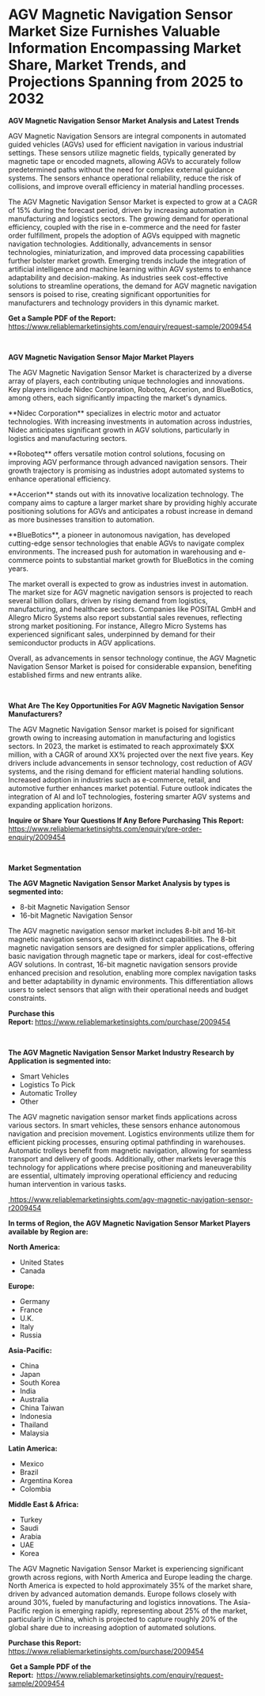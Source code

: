 <p><h1>AGV Magnetic Navigation Sensor Market Size Furnishes Valuable Information Encompassing Market Share, Market Trends, and Projections Spanning from 2025 to 2032</h1></p><p><strong>AGV Magnetic Navigation Sensor Market Analysis and Latest Trends</strong></p>
<p><p>AGV Magnetic Navigation Sensors are integral components in automated guided vehicles (AGVs) used for efficient navigation in various industrial settings. These sensors utilize magnetic fields, typically generated by magnetic tape or encoded magnets, allowing AGVs to accurately follow predetermined paths without the need for complex external guidance systems. The sensors enhance operational reliability, reduce the risk of collisions, and improve overall efficiency in material handling processes.</p><p>The AGV Magnetic Navigation Sensor Market is expected to grow at a CAGR of 15% during the forecast period, driven by increasing automation in manufacturing and logistics sectors. The growing demand for operational efficiency, coupled with the rise in e-commerce and the need for faster order fulfillment, propels the adoption of AGVs equipped with magnetic navigation technologies. Additionally, advancements in sensor technologies, miniaturization, and improved data processing capabilities further bolster market growth. Emerging trends include the integration of artificial intelligence and machine learning within AGV systems to enhance adaptability and decision-making. As industries seek cost-effective solutions to streamline operations, the demand for AGV magnetic navigation sensors is poised to rise, creating significant opportunities for manufacturers and technology providers in this dynamic market.</p></p>
<p><strong>Get a Sample PDF of the Report:&nbsp;</strong> <a href="https://www.reliablemarketinsights.com/enquiry/request-sample/2009454?utm_campaign=2181&utm_medium=2&utm_source=Github&utm_content=ia&utm_term=12042025&utm_id=agv-magnetic-navigation-sensor">https://www.reliablemarketinsights.com/enquiry/request-sample/2009454</a></p>
<p>&nbsp;</p>
<p><strong>AGV Magnetic Navigation Sensor Major Market Players</strong></p>
<p><p>The AGV Magnetic Navigation Sensor Market is characterized by a diverse array of players, each contributing unique technologies and innovations. Key players include Nidec Corporation, Roboteq, Accerion, and BlueBotics, among others, each significantly impacting the market's dynamics.</p><p>**Nidec Corporation** specializes in electric motor and actuator technologies. With increasing investments in automation across industries, Nidec anticipates significant growth in AGV solutions, particularly in logistics and manufacturing sectors.</p><p>**Roboteq** offers versatile motion control solutions, focusing on improving AGV performance through advanced navigation sensors. Their growth trajectory is promising as industries adopt automated systems to enhance operational efficiency.</p><p>**Accerion** stands out with its innovative localization technology. The company aims to capture a larger market share by providing highly accurate positioning solutions for AGVs and anticipates a robust increase in demand as more businesses transition to automation.</p><p>**BlueBotics**, a pioneer in autonomous navigation, has developed cutting-edge sensor technologies that enable AGVs to navigate complex environments. The increased push for automation in warehousing and e-commerce points to substantial market growth for BlueBotics in the coming years.</p><p>The market overall is expected to grow as industries invest in automation. The market size for AGV magnetic navigation sensors is projected to reach several billion dollars, driven by rising demand from logistics, manufacturing, and healthcare sectors. Companies like POSITAL GmbH and Allegro Micro Systems also report substantial sales revenues, reflecting strong market positioning. For instance, Allegro Micro Systems has experienced significant sales, underpinned by demand for their semiconductor products in AGV applications.</p><p>Overall, as advancements in sensor technology continue, the AGV Magnetic Navigation Sensor Market is poised for considerable expansion, benefiting established firms and new entrants alike.</p></p>
<p>&nbsp;</p>
<p><strong>What Are The Key Opportunities For AGV Magnetic Navigation Sensor Manufacturers?</strong></p>
<p><p>The AGV Magnetic Navigation Sensor market is poised for significant growth owing to increasing automation in manufacturing and logistics sectors. In 2023, the market is estimated to reach approximately $XX million, with a CAGR of around XX% projected over the next five years. Key drivers include advancements in sensor technology, cost reduction of AGV systems, and the rising demand for efficient material handling solutions. Increased adoption in industries such as e-commerce, retail, and automotive further enhances market potential. Future outlook indicates the integration of AI and IoT technologies, fostering smarter AGV systems and expanding application horizons.</p></p>
<p><strong>Inquire or Share Your Questions If Any Before Purchasing This Report:</strong> <a href="https://www.reliablemarketinsights.com/enquiry/pre-order-enquiry/2009454?utm_campaign=2181&utm_medium=2&utm_source=Github&utm_content=ia&utm_term=12042025&utm_id=agv-magnetic-navigation-sensor">https://www.reliablemarketinsights.com/enquiry/pre-order-enquiry/2009454</a></p>
<p>&nbsp;</p>
<p><strong>Market Segmentation</strong></p>
<p><strong>The AGV Magnetic Navigation Sensor Market Analysis by types is segmented into:</strong></p>
<p><ul><li>8-bit Magnetic Navigation Sensor</li><li>16-bit Magnetic Navigation Sensor</li></ul></p>
<p><p>The AGV magnetic navigation sensor market includes 8-bit and 16-bit magnetic navigation sensors, each with distinct capabilities. The 8-bit magnetic navigation sensors are designed for simpler applications, offering basic navigation through magnetic tape or markers, ideal for cost-effective AGV solutions. In contrast, 16-bit magnetic navigation sensors provide enhanced precision and resolution, enabling more complex navigation tasks and better adaptability in dynamic environments. This differentiation allows users to select sensors that align with their operational needs and budget constraints.</p></p>
<p><strong>Purchase this Report:&nbsp;</strong><a href="https://www.reliablemarketinsights.com/purchase/2009454?utm_campaign=2181&utm_medium=2&utm_source=Github&utm_content=ia&utm_term=12042025&utm_id=agv-magnetic-navigation-sensor">https://www.reliablemarketinsights.com/purchase/2009454</a></p>
<p>&nbsp;</p>
<p><strong>The AGV Magnetic Navigation Sensor Market Industry Research by Application is segmented into:</strong></p>
<p><ul><li>Smart Vehicles</li><li>Logistics To Pick</li><li>Automatic Trolley</li><li>Other</li></ul></p>
<p><p>The AGV magnetic navigation sensor market finds applications across various sectors. In smart vehicles, these sensors enhance autonomous navigation and precision movement. Logistics environments utilize them for efficient picking processes, ensuring optimal pathfinding in warehouses. Automatic trolleys benefit from magnetic navigation, allowing for seamless transport and delivery of goods. Additionally, other markets leverage this technology for applications where precise positioning and maneuverability are essential, ultimately improving operational efficiency and reducing human intervention in various tasks.</p></p>
<p><a href="https://www.reliablemarketinsights.com/agv-magnetic-navigation-sensor-r2009454?utm_campaign=2181&utm_medium=2&utm_source=Github&utm_content=ia&utm_term=12042025&utm_id=agv-magnetic-navigation-sensor">&nbsp;https://www.reliablemarketinsights.com/agv-magnetic-navigation-sensor-r2009454</a></p>
<p><strong>In terms of Region, the AGV Magnetic Navigation Sensor Market Players available by Region are:</strong></p>
<p>
    <p> <strong> North America: </strong>
        <ul>
            <li>United States</li>
            <li>Canada</li>
        </ul>
        </p> 
    <p> <strong> Europe: </strong>
        <ul>
            <li>Germany</li>
            <li>France</li>
            <li>U.K.</li>
            <li>Italy</li>
            <li>Russia</li>
        </ul>
        </p> 
    <p> <strong> Asia-Pacific: </strong>
        <ul>
            <li>China</li>
            <li>Japan</li>
            <li>South Korea</li>
            <li>India</li>
            <li>Australia</li>
            <li>China Taiwan</li>
            <li>Indonesia</li>
            <li>Thailand</li>
            <li>Malaysia</li>
        </ul>
        </p> 
    <p> <strong> Latin America: </strong>
        <ul>
            <li>Mexico</li>
            <li>Brazil</li>
            <li>Argentina Korea</li>
            <li>Colombia</li>
        </ul>
        </p> 
    <p> <strong> Middle East & Africa: </strong>
        <ul>
            <li>Turkey</li>
            <li>Saudi</li>
            <li>Arabia</li>
            <li>UAE</li>
            <li>Korea</li>
        </ul>
    </p>
    </p>
<p><p>The AGV Magnetic Navigation Sensor Market is experiencing significant growth across regions, with North America and Europe leading the charge. North America is expected to hold approximately 35% of the market share, driven by advanced automation demands. Europe follows closely with around 30%, fueled by manufacturing and logistics innovations. The Asia-Pacific region is emerging rapidly, representing about 25% of the market, particularly in China, which is projected to capture roughly 20% of the global share due to increasing adoption of automated solutions.</p></p>
<p><strong>Purchase this Report: </strong><a href="https://www.reliablemarketinsights.com/purchase/2009454?utm_campaign=2181&utm_medium=2&utm_source=Github&utm_content=ia&utm_term=12042025&utm_id=agv-magnetic-navigation-sensor">https://www.reliablemarketinsights.com/purchase/2009454</a></p>
<p>&nbsp;<strong>Get a Sample PDF of the Report:&nbsp;&nbsp;</strong><a href="https://www.reliablemarketinsights.com/enquiry/request-sample/2009454?utm_campaign=2181&utm_medium=2&utm_source=Github&utm_content=ia&utm_term=12042025&utm_id=agv-magnetic-navigation-sensor">https://www.reliablemarketinsights.com/enquiry/request-sample/2009454</a></p>
<p><strong></strong></p>
<p><p></p><p></p><p></p></p>